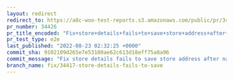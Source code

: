 ```yaml
---
layout: redirect
redirect_to: https://a8c-woo-test-reports.s3.amazonaws.com/public/pr/34426/e2e/index.html
pr_number: 34426
pr_title_encoded: "Fix+store+details+fails+to+save+store+address+after+navigating+back+to+the+tab"
pr_test_type: e2e
last_published: "2022-08-23 02:32:25 +0000"
commit_sha: 9102109d265e7e53100ae62c613d18eff75a8a96
commit_message: "Fix store details fails to save store address after navigating back t…"
branch_name: fix/34417-store-details-fails-to-save
---
```

